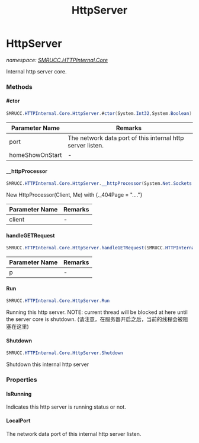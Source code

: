 ﻿---
title: HttpServer
---

# HttpServer
_namespace: [SMRUCC.HTTPInternal.Core](N-SMRUCC.HTTPInternal.Core.html)_

Internal http server core.



### Methods

#### #ctor
```csharp
SMRUCC.HTTPInternal.Core.HttpServer.#ctor(System.Int32,System.Boolean)
```


|Parameter Name|Remarks|
|--------------|-------|
|port|The network data port of this internal http server listen.|
|homeShowOnStart|-|


#### __httpProcessor
```csharp
SMRUCC.HTTPInternal.Core.HttpServer.__httpProcessor(System.Net.Sockets.TcpClient)
```
New HttpProcessor(Client, Me) with {._404Page = "...."}

|Parameter Name|Remarks|
|--------------|-------|
|client|-|


#### handleGETRequest
```csharp
SMRUCC.HTTPInternal.Core.HttpServer.handleGETRequest(SMRUCC.HTTPInternal.Core.HttpProcessor)
```


|Parameter Name|Remarks|
|--------------|-------|
|p|-|


#### Run
```csharp
SMRUCC.HTTPInternal.Core.HttpServer.Run
```
Running this http server. 
 NOTE: current thread will be blocked at here until the server core is shutdown. 
 (请注意，在服务器开启之后，当前的线程会被阻塞在这里)

#### Shutdown
```csharp
SMRUCC.HTTPInternal.Core.HttpServer.Shutdown
```
Shutdown this internal http server


### Properties

#### IsRunning
Indicates this http server is running status or not.
#### LocalPort
The network data port of this internal http server listen.
